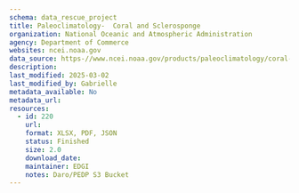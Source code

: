```yaml
---
schema: data_rescue_project 
title: Paleoclimatology-  Coral and Sclerosponge
organization: National Oceanic and Atmospheric Administration
agency: Department of Commerce
websites: ncei.noaa.gov
data_source: https-//www.ncei.noaa.gov/products/paleoclimatology/coral-sclerosponge
description: 
last_modified: 2025-03-02
last_modified_by: Gabrielle
metadata_available: No
metadata_url: 
resources:
  - id: 220
    url: 
    format: XLSX, PDF, JSON
    status: Finished
    size: 2.0
    download_date: 
    maintainer: EDGI
    notes: Daro/PEDP S3 Bucket
---
```

